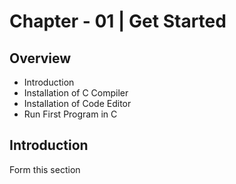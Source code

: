 # Chapter - 01 | Get Started
## Overview

- Introduction
- Installation of C Compiler
- Installation of Code Editor
- Run First Program in C

## Introduction

Form this section